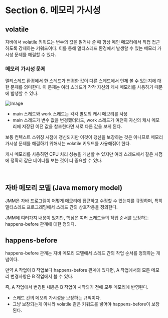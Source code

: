 # Section 6. 메모리 가시성

## volatile

자바에서 volatile 키워드는 변수의 값을 읽거나 쓸 때 항상 메인 메모리에서 직접 접근하도록 강제하는 키워드이다. 이를 통해 멀티스레드 환경에서 발생할 수 있는 메모리 가시성 문제를 해결할 수 있다.


### 메모리 가시성 문제

멀티스레드 환경에서 한 스레드가 변경한 값이 다른 스레드에서 언제 볼 수 있는지에 대한 문제를 의미한다. 이 문제는 여러 스레드가 각각 자신의 캐시 메모리를 사용하기 때문에 발생할 수 있다.

![Image](https://github.com/user-attachments/assets/ea010266-20f2-46af-9311-54e470586356)

- main 스레드와 work 스레드는 각각 별도의 캐시 메모리를 사용
- main 스레드가 변수 값을 변경했더라도, work 스레드가 여전히 자신의 캐시 메모리에 저장된 이전 값을 참조한다면 서로 다른 값을 보게 된다.

보통 컨텍스트 스위칭 시점에 갱신되지만 이것이 갱신을 보장하는 것은 아니므로 메모리 가시성 문제를 해결하기 위해서는 volatile 키워드를 사용해줘야 한다.

캐시 메모리를 사용하면 CPU 처리 성능을 개선할 수 있지만 여러 스레드에서 같은 시점에 정확히 같은 데이터를 보는 것이 더 중요할 수 있다.

<br>

## 자바 메모리 모델 (Java memory model)

JMM은 자바 프로그램이 어떻게 메모리에 접근하고 수정할 수 있는지를 규정하며, 특히 멀티스레드 프로그래밍에서 스레드 간의 상호작용을 정의한다.

JMM에 여러가지 내용이 있지만, 핵심은 여러 스레드들의 작업 순서를 보장하는 happens-before 관계에 대한 정의다.

## happens-before

happens-before 관계는 자바 메모리 모델에서 스레드 간의 작업 순서를 정의하는 개념이다.

만약 A 작업이 B 작업보다 happens-before 관계에 있다면, A 작업에서의 모든 메모리 변경사항은 B 작업에서 볼 수 있다. 

즉, A 작업에서 변경된 내용은 B 작업이 시작되기 전에 모두 메모리에 반영된다.

- 스레드 간의 메모리 가시성을 보장하는 규칙이다.
- 그냥 보장되는게 아니라 volatile 같은 키워드를 넣어야 happens-before이 보장된다.
